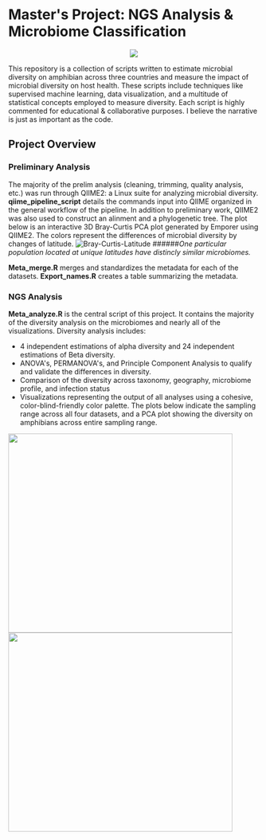 # Master's Project: NGS Analysis & Microbiome Classification

<p align="center">
  <img src="https://vectorified.com/images/dna-icon-png-17.png" />
</p>

This repository is a collection of scripts written to estimate microbial diversity on amphibian across three countries and measure the impact of microbial diversity on host health. These scripts include techniques like supervised machine learning, data visualization, and a multitude of statistical concepts employed to measure diversity. Each script is highly commented for educational & collaborative purposes. I believe the narrative is just as important as the code.

## Project Overview
### Preliminary Analysis
The majority of the prelim analysis (cleaning, trimming, quality analysis, etc.) was run through QIIME2: a Linux suite for analyzing microbial diversity. **qiime_pipeline_script** details the commands input into QIIME organized in the general workflow of the pipeline. In addition to preliminary work, QIIME2 was also used to construct an alinment and a phylogenetic tree. The plot below is an interactive 3D Bray-Curtis PCA plot generated by Emporer using QIIME2. The colors represent the differences of microbial diversity by changes of latitude.
![Bray-Curtis-Latitude](https://user-images.githubusercontent.com/32527761/145268955-30d931cb-040a-4d12-ba40-a8b674431683.png)
######_One particular population located at unique latitudes have distincly similar microbiomes._

**Meta_merge.R** merges and standardizes the metadata for each of the datasets. **Export_names.R** creates a table summarizing the metadata.

### NGS Analysis
**Meta_analyze.R** is the central script of this project. It contains the
majority of the diversity analysis on the microbiomes and nearly all of the
visualizations. Diversity analysis includes:
- 4 independent estimations of alpha diversity and 24 independent estimations of
  Beta diversity.
- ANOVA's, PERMANOVA's, and Principle Component Analysis to qualify and validate the differences in diversity.
- Comparison of the diversity across taxonomy, geography, microbiome profile,
  and infection status
- Visualizations representing the output of all analyses using a cohesive,
  color-blind-friendly color palette.
The plots below indicate the sampling range across all four datasets, and a PCA plot showing the diversity on amphibians across entire sampling range.
<p float="center">
  <img src="https://user-images.githubusercontent.com/32527761/145129143-aafa360b-ae36-4e0e-ac0f-2165511b6ca0.png" width=450, height=400 />
  <img src="https://user-images.githubusercontent.com/32527761/145129232-e9546a3f-df93-4303-954a-6898ed6c8edb.png" width=450, height=400 />
</p>

